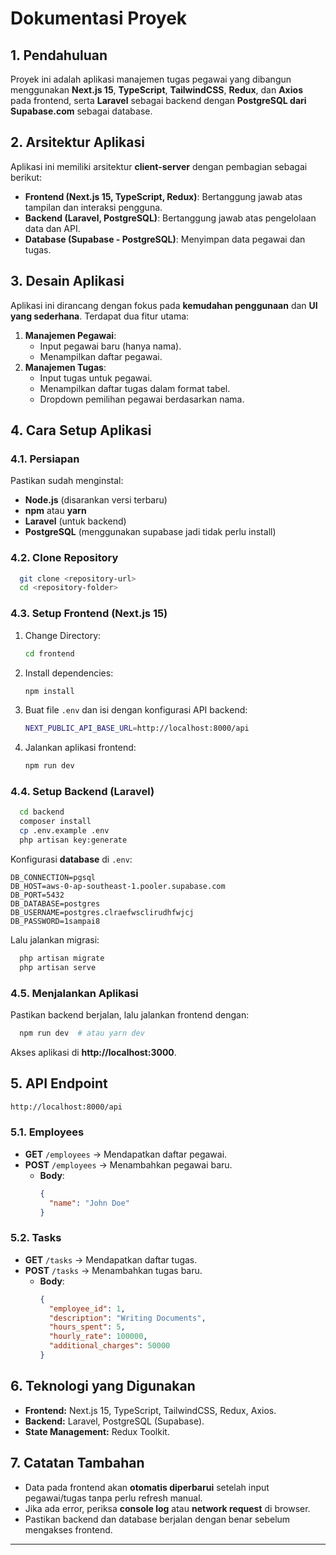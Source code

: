 # Dokumentasi Proyek

## 1. Pendahuluan
Proyek ini adalah aplikasi manajemen tugas pegawai yang dibangun menggunakan **Next.js 15**, **TypeScript**, **TailwindCSS**, **Redux**, dan **Axios** pada frontend, serta **Laravel** sebagai backend dengan **PostgreSQL dari Supabase.com** sebagai database.

## 2. Arsitektur Aplikasi
Aplikasi ini memiliki arsitektur **client-server** dengan pembagian sebagai berikut:
- **Frontend (Next.js 15, TypeScript, Redux)**: Bertanggung jawab atas tampilan dan interaksi pengguna.
- **Backend (Laravel, PostgreSQL)**: Bertanggung jawab atas pengelolaan data dan API.
- **Database (Supabase - PostgreSQL)**: Menyimpan data pegawai dan tugas.

## 3. Desain Aplikasi
Aplikasi ini dirancang dengan fokus pada **kemudahan penggunaan** dan **UI yang sederhana**. Terdapat dua fitur utama:
1. **Manajemen Pegawai**:
   - Input pegawai baru (hanya nama).
   - Menampilkan daftar pegawai.
2. **Manajemen Tugas**:
   - Input tugas untuk pegawai.
   - Menampilkan daftar tugas dalam format tabel.
   - Dropdown pemilihan pegawai berdasarkan nama.

## 4. Cara Setup Aplikasi
### 4.1. Persiapan
Pastikan sudah menginstal:
- **Node.js** (disarankan versi terbaru)
- **npm** atau **yarn**
- **Laravel** (untuk backend)
- **PostgreSQL** (menggunakan supabase jadi tidak perlu install)

### 4.2. Clone Repository
```sh
  git clone <repository-url>
  cd <repository-folder>
```

### 4.3. Setup Frontend (Next.js 15)
1. Change Directory:
    ```sh
    cd frontend
    ```
2. Install dependencies:
    ```sh
    npm install
    ```
3. Buat file `.env` dan isi dengan konfigurasi API backend:
    ```sh
    NEXT_PUBLIC_API_BASE_URL=http://localhost:8000/api
    ```
4. Jalankan aplikasi frontend:
    ```sh
    npm run dev
    ```

### 4.4. Setup Backend (Laravel)
```sh
  cd backend
  composer install
  cp .env.example .env
  php artisan key:generate
```
Konfigurasi **database** di `.env`:
```env
DB_CONNECTION=pgsql
DB_HOST=aws-0-ap-southeast-1.pooler.supabase.com
DB_PORT=5432
DB_DATABASE=postgres
DB_USERNAME=postgres.clraefwsclirudhfwjcj
DB_PASSWORD=1sampai8
```
Lalu jalankan migrasi:
```sh
  php artisan migrate
  php artisan serve
```

### 4.5. Menjalankan Aplikasi
Pastikan backend berjalan, lalu jalankan frontend dengan:
```sh
  npm run dev  # atau yarn dev
```
Akses aplikasi di **http://localhost:3000**.

## 5. API Endpoint
```sh
http://localhost:8000/api
```
### 5.1. Employees
- **GET** `/employees` → Mendapatkan daftar pegawai.
- **POST** `/employees` → Menambahkan pegawai baru.
  - **Body**:
    ```json
    {
      "name": "John Doe"
    }
    ```

### 5.2. Tasks
- **GET** `/tasks` → Mendapatkan daftar tugas.
- **POST** `/tasks` → Menambahkan tugas baru.
  - **Body**:
    ```json
    {
      "employee_id": 1,
      "description": "Writing Documents",
      "hours_spent": 5,
      "hourly_rate": 100000,
      "additional_charges": 50000
    }
    ```

## 6. Teknologi yang Digunakan
- **Frontend:** Next.js 15, TypeScript, TailwindCSS, Redux, Axios.
- **Backend:** Laravel, PostgreSQL (Supabase).
- **State Management:** Redux Toolkit.

## 7. Catatan Tambahan
- Data pada frontend akan **otomatis diperbarui** setelah input pegawai/tugas tanpa perlu refresh manual.
- Jika ada error, periksa **console log** atau **network request** di browser.
- Pastikan backend dan database berjalan dengan benar sebelum mengakses frontend.

---
